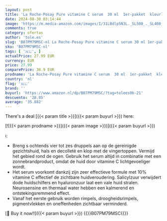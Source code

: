 ```yaml
---
layout: post
title: 'La Roche-Posay Pure vitamine C serum  30 ml  1er-pakket  kleurloos'
date: 2024-08-30 03:14:44
image: 'https://m.media-amazon.com/images/I/31LBdlp5N3L._SL500_._SL400_.jpg'
comments: true
category: ofertas
author: 'tole.es'
slug: 'B07PM79MSC-nl La Roche-Posay Pure vitamine C serum 30 ml 1er-pakket...'
sku: 'B07PM79MSC-nl'
tags: [ '🇳🇱', ]
actualPrice: 27.99 EUR
currency: EUR
price: 27.99
comparePrice: 38.9 EUR
prodname: 'La Roche-Posay Pure vitamine C serum  30 ml  1er-pakket  kleurloos'
country: 'nl'
flag: '🇳🇱'
brand: ''
buyurl: 'https://www.amazon.nl/dp/B07PM79MSC/?tag=tolees0b-21'
descuento: '28.05'
average: '35.882'
---
```


There's a deal [{{< param title >}}]({{< param buyurl >}})  here:

[![{{< param prodname >}}]({{< param image >}})]({{< param buyurl >}})

ℹ️:

- Breng s ochtends vier tot zes druppels aan op de gereinigde gezichtshuid, hals en decolleté en klop met de vingertoppen. Vermijd het gebied rond de ogen. Gebruik het serum altijd in combinatie met een zonnebrandproduct, omdat de huid door vitamine C lichtgevoeliger wordt.
- Het serum voorkomt dankzij zijn zeer effectieve formule met 10% vitamine C effectief de zichtbare huidveroudering. Salicylzuur verwijdert dode huidschilfers en hyaluronzuur laat een vale huid stralen. Neurosensine en thermaal water hebben een kalmerend en ontstekingsremmend effect.
- Vanaf het eerste gebruik worden rimpels, droogheidsrimpels, pigmentvlekken en oneffenheden zichtbaar verminderd.

[🛒 Buy it now!!]({{< param buyurl >}})
{{<world>}}B07PM79MSC{{</world>}}
